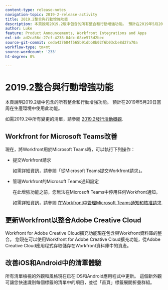 ```yaml
---
content-type: release-notes
navigation-topic: 2019-2-release-activity
title: 2019.2整合與行動增強功能
description: 本頁說明2019.2版中包含的所有整合和行動增強功能。 預計在2019年5月20日當周在生產環境中使用此功能。
author: Luke
feature: Product Announcements, Workfront Integrations and Apps
exl-id: ad2ca56c-27cf-4238-84dc-08ce575d2bec
source-git-commit: ceda437684f565b91dbb8b02f6b03cbe8d27a70a
workflow-type: tm+mt
source-wordcount: '233'
ht-degree: 0%

---
```


# 2019.2整合與行動增強功能

本頁說明2019.2版中包含的所有整合和行動增強功能。 預計在2019年5月20日當周在生產環境中使用此功能。

如需2019.2中所有變更的清單，請參閱 [2019.2發行活動概觀](../../../../product-announcements/product-releases/quarterly-release-archive/2019.2-release-activity/2019.2-release-activity-overview.md).

## Workfront for Microsoft Teams改善

現在，將Workfront用於Microsoft Teams時，可以執行下列操作：

* 提交Workfront請求

   如需詳細資訊，請參閱「從Microsoft Teams提交Workfront請求」。

* 管理Workfront的Microsoft Teams通知設定

   在此增強功能之前，您無法在Microsoft Teams中停用任何Workfront通知。

   如需詳細資訊，請參閱 [在Workfront中管理Microsoft Teams通知和核准請求](../../../../workfront-integrations-and-apps/using-workfront-with-microsoft-teams/manage-wf-notifications-approval-requests-ms-teams.md).

## 更新Workfront以整合Adobe Creative Cloud

Workfront for Adobe Creative Cloud擴充功能現在包含與Workfront資料庫的整合。 您現在可以使用Workfront for Adobe Creative Cloud擴充功能，從Adobe Creative Cloud應用程式存取儲存在Workfront資料庫中的資產。

## 改善iOS和Android中的清單體驗

所有清單檢視的外觀和風格現在已在iOS和Android應用程式中更新。 這個新外觀可讓您快速識別每個標籤的清單中的項目，並從「首頁」標籤展開折疊群組。

